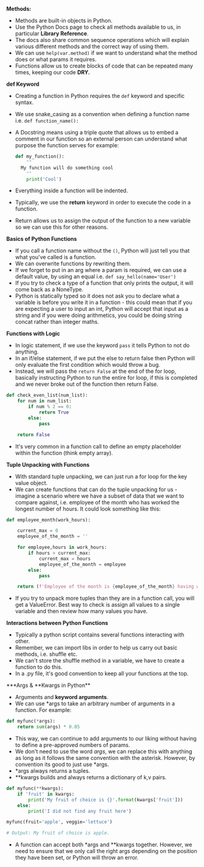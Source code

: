 **Methods:**

-   Methods are built-in objects in Python.
-   Use the Python Docs page to check all methods available to us, in particular **Library Reference**.
-   The docs also share common sequence operations which will explain various different methods and the correct way of using them.
-   We can use `help(var.method)` if we want to understand what the method does or what params it requires.
-   Functions allow us to create blocks of code that can be repeated many times, keeping our code **DRY.**

**def Keyword**

-   Creating a function in Python requires the `def` keyword and specific syntax.
-   We use snake_casing as a convention when defining a function name i.e. `def function_name():`
-   A Docstring means using a triple quote that allows us to embed a comment in our function so an external person can understand what purpose the function serves for example:

    ```python
    def my_function():
    	""
      My function will do something cool
    	""
    	print('Cool')
    ```

-   Everything inside a function will be indented.
-   Typically, we use the **return** keyword in order to execute the code in a function.
-   Return allows us to assign the output of the function to a new variable so we can use this for other reasons.

**Basics of Python Functions**

-   If you call a function name without the `()`, Python will just tell you that what you've called is a function.
-   We can overwrite functions by rewriting them.
-   If we forget to put in an arg where a param is required, we can use a default value, by using an equal i.e. `def say_hello(name='User')`
-   If you try to check a type of a function that only prints the output, it will come back as a NoneType.
-   Python is statically typed so it does not ask you to declare what a variable is before you write it in a function - this could mean that if you are expecting a user to input an int, Python will accept that input as a string and if you were doing arithmetics, you could be doing string concat rather than integer maths.

**Functions with Logic**

-   In logic statement, if we use the keyword `pass` it tells Python to not do anything.
-   In an if/else statement, if we put the else to return false then Python will only evaluate the first condition which would throw a bug.
-   Instead, we will pass the `return False` at the end of the for loop, basically instructing Python to run the entire for loop, if this is completed and we never broke out of the function then return False.

```python
def check_even_list(num_list):
    for num in num_list:
        if num % 2 == 0:
            return True
        else:
            pass

    return False
```

-   It's very common in a function call to define an empty placeholder within the function (think empty array).

**Tuple Unpacking with Functions**

-   With standard tuple unpacking, we can just run a for loop for the key value object.
-   We can create functions that can do the tuple unpacking for us - imagine a scenario where we have a subset of data that we want to compare against, i.e. employee of the month who has worked the longest number of hours. It could look something like this:

```python
def employee_month(work_hours):

    current_max = 0
    employee_of_the_month = ''

    for employee,hours in work_hours:
        if hours > current_max:
            current_max = hours
            employee_of_the_month = employee
        else:
            pass

    return (f'Employee of the month is {employee_of_the_month} having worked {current_max} hours!')
```

-   If you try to unpack more tuples than they are in a function call, you will get a ValueError. Best way to check is assign all values to a single variable and then review how many values you have.

**Interactions between Python Functions**

-   Typically a python script contains several functions interacting with other.
-   Remember, we can import libs in order to help us carry out basic methods, i.e. shuffle etc.
-   We can't store the shuffle method in a variable, we have to create a function to do this.
-   In a .py file, it's good convention to keep all your functions at the top.

**\*Args & **Kwargs in Python\*\*

-   Arguments and **keyword arguments**.
-   We can use \*args to take an arbitrary number of arguments in a function. For example:

```python
def myfunc(*args):
	return sum(args) * 0.05
```

-   This way, we can continue to add arguments to our liking without having to define a pre-approved numbers of params.
-   We don't need to use the word _args_, we can replace this with anything as long as it follows the same convention with the asterisk. However, by convention its good to just use \*args.
-   \*args always returns a tuples.
-   \*\*kwargs builds and always returns a dictionary of k,v pairs.

```python
def myfunc(**kwargs):
	if 'fruit' in kwargs:
		print('My fruit of choice is {}'.format(kwargs['fruit']))
	else:
		print('I did not find any fruit here')

myfunc(fruit='apple', veggie='lettuce')

# Output: My fruit of choice is apple.
```

-   A function can accept both \*args and \*\*kwargs together. However, we need to ensure that we only call the right args depending on the position they have been set, or Python will throw an error.
